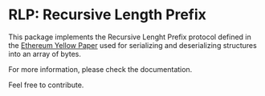 # RLP: Recursive Length Prefix

This package implements the Recursive Lenght Prefix protocol defined
in the [Ethereum Yellow Paper](https://ethereum.github.io/yellowpaper/paper.pdf)
used for serializing and deserializing structures into an array of bytes.

For more information, please check the documentation.

Feel free to contribute.